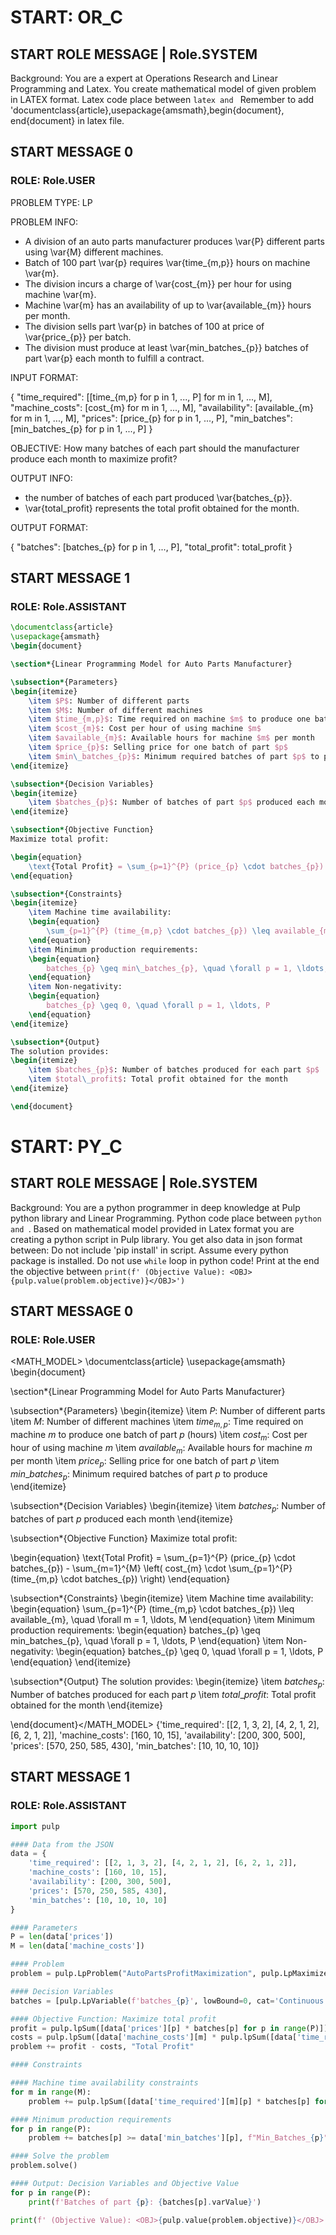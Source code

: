 # START: OR_C 
## START ROLE MESSAGE | Role.SYSTEM 
Background: You are a expert at Operations Research and Linear Programming and Latex. You create mathematical model of given problem in LATEX format. Latex code place between ```latex and ``` Remember to add 'documentclass{article},usepackage{amsmath},begin{document}, end{document} in latex file. 
## START MESSAGE 0 
### ROLE: Role.USER
<DESCRIPTION>
PROBLEM TYPE: LP

PROBLEM INFO:

- A division of an auto parts manufacturer produces \var{P} different parts using \var{M} different machines.
- Batch of 100 part \var{p} requires \var{time_{m,p}} hours on machine \var{m}.
- The division incurs a charge of \var{cost_{m}} per hour for using machine \var{m}.
- Machine \var{m} has an availability of up to \var{available_{m}} hours per month.
- The division sells part \var{p} in batches of 100 at price of \var{price_{p}} per batch.
- The division must produce at least \var{min_batches_{p}} batches of part \var{p} each month to fulfill a contract.

INPUT FORMAT: 

{
    "time_required": [[time_{m,p} for p in 1, ..., P] for m in 1, ..., M],
    "machine_costs": [cost_{m} for m in 1, ..., M],
    "availability": [available_{m} for m in 1, ..., M],
    "prices": [price_{p} for p in 1, ..., P],
    "min_batches": [min_batches_{p} for p in 1, ..., P]
}

OBJECTIVE: How many batches of each part should the manufacturer produce each month to maximize profit?

OUTPUT INFO:

- the number of batches of each part produced \var{batches_{p}}.
- \var{total_profit} represents the total profit obtained for the month.

OUTPUT FORMAT:

{
    "batches": [batches_{p} for p in 1, ..., P],
    "total_profit": total_profit
}
</DESCRIPTION>


## START MESSAGE 1 
### ROLE: Role.ASSISTANT
```latex
\documentclass{article}
\usepackage{amsmath}
\begin{document}

\section*{Linear Programming Model for Auto Parts Manufacturer}

\subsection*{Parameters}
\begin{itemize}
    \item $P$: Number of different parts
    \item $M$: Number of different machines
    \item $time_{m,p}$: Time required on machine $m$ to produce one batch of part $p$ (hours)
    \item $cost_{m}$: Cost per hour of using machine $m$
    \item $available_{m}$: Available hours for machine $m$ per month
    \item $price_{p}$: Selling price for one batch of part $p$
    \item $min\_batches_{p}$: Minimum required batches of part $p$ to produce
\end{itemize}

\subsection*{Decision Variables}
\begin{itemize}
    \item $batches_{p}$: Number of batches of part $p$ produced each month
\end{itemize}

\subsection*{Objective Function}
Maximize total profit:

\begin{equation}
    \text{Total Profit} = \sum_{p=1}^{P} (price_{p} \cdot batches_{p}) - \sum_{m=1}^{M} \left( cost_{m} \cdot \sum_{p=1}^{P} (time_{m,p} \cdot batches_{p}) \right)
\end{equation}

\subsection*{Constraints}
\begin{itemize}
    \item Machine time availability:
    \begin{equation}
        \sum_{p=1}^{P} (time_{m,p} \cdot batches_{p}) \leq available_{m}, \quad \forall m = 1, \ldots, M
    \end{equation}
    \item Minimum production requirements:
    \begin{equation}
        batches_{p} \geq min\_batches_{p}, \quad \forall p = 1, \ldots, P
    \end{equation}
    \item Non-negativity:
    \begin{equation}
        batches_{p} \geq 0, \quad \forall p = 1, \ldots, P
    \end{equation}
\end{itemize}

\subsection*{Output}
The solution provides:
\begin{itemize}
    \item $batches_{p}$: Number of batches produced for each part $p$
    \item $total\_profit$: Total profit obtained for the month
\end{itemize}

\end{document}
```

# START: PY_C 
## START ROLE MESSAGE | Role.SYSTEM 
Background: You are a python programmer in deep knowledge at Pulp python library and Linear Programming. Python code place between ```python and ```. Based on mathematical model provided in Latex format you are creating a python script in Pulp library. You get also data in json format between: <DATA></DATA> Do not include 'pip install' in script. Assume every python package is installed. Do not use `while` loop in python code! Print at the end the objective between <OBJ></OBJ> `print(f' (Objective Value): <OBJ>{pulp.value(problem.objective)}</OBJ>')` 
## START MESSAGE 0 
### ROLE: Role.USER
<MATH_MODEL>
\documentclass{article}
\usepackage{amsmath}
\begin{document}

\section*{Linear Programming Model for Auto Parts Manufacturer}

\subsection*{Parameters}
\begin{itemize}
    \item $P$: Number of different parts
    \item $M$: Number of different machines
    \item $time_{m,p}$: Time required on machine $m$ to produce one batch of part $p$ (hours)
    \item $cost_{m}$: Cost per hour of using machine $m$
    \item $available_{m}$: Available hours for machine $m$ per month
    \item $price_{p}$: Selling price for one batch of part $p$
    \item $min\_batches_{p}$: Minimum required batches of part $p$ to produce
\end{itemize}

\subsection*{Decision Variables}
\begin{itemize}
    \item $batches_{p}$: Number of batches of part $p$ produced each month
\end{itemize}

\subsection*{Objective Function}
Maximize total profit:

\begin{equation}
    \text{Total Profit} = \sum_{p=1}^{P} (price_{p} \cdot batches_{p}) - \sum_{m=1}^{M} \left( cost_{m} \cdot \sum_{p=1}^{P} (time_{m,p} \cdot batches_{p}) \right)
\end{equation}

\subsection*{Constraints}
\begin{itemize}
    \item Machine time availability:
    \begin{equation}
        \sum_{p=1}^{P} (time_{m,p} \cdot batches_{p}) \leq available_{m}, \quad \forall m = 1, \ldots, M
    \end{equation}
    \item Minimum production requirements:
    \begin{equation}
        batches_{p} \geq min\_batches_{p}, \quad \forall p = 1, \ldots, P
    \end{equation}
    \item Non-negativity:
    \begin{equation}
        batches_{p} \geq 0, \quad \forall p = 1, \ldots, P
    \end{equation}
\end{itemize}

\subsection*{Output}
The solution provides:
\begin{itemize}
    \item $batches_{p}$: Number of batches produced for each part $p$
    \item $total\_profit$: Total profit obtained for the month
\end{itemize}

\end{document}</MATH_MODEL>
<DATA>
{'time_required': [[2, 1, 3, 2], [4, 2, 1, 2], [6, 2, 1, 2]], 'machine_costs': [160, 10, 15], 'availability': [200, 300, 500], 'prices': [570, 250, 585, 430], 'min_batches': [10, 10, 10, 10]}</DATA>


## START MESSAGE 1 
### ROLE: Role.ASSISTANT
```python
import pulp

#### Data from the JSON
data = {
    'time_required': [[2, 1, 3, 2], [4, 2, 1, 2], [6, 2, 1, 2]],
    'machine_costs': [160, 10, 15],
    'availability': [200, 300, 500],
    'prices': [570, 250, 585, 430],
    'min_batches': [10, 10, 10, 10]
}

#### Parameters
P = len(data['prices'])
M = len(data['machine_costs'])

#### Problem
problem = pulp.LpProblem("AutoPartsProfitMaximization", pulp.LpMaximize)

#### Decision Variables
batches = [pulp.LpVariable(f'batches_{p}', lowBound=0, cat='Continuous') for p in range(P)]

#### Objective Function: Maximize total profit
profit = pulp.lpSum([data['prices'][p] * batches[p] for p in range(P)])
costs = pulp.lpSum([data['machine_costs'][m] * pulp.lpSum([data['time_required'][m][p] * batches[p] for p in range(P)]) for m in range(M)])
problem += profit - costs, "Total Profit"

#### Constraints

#### Machine time availability constraints
for m in range(M):
    problem += pulp.lpSum([data['time_required'][m][p] * batches[p] for p in range(P)]) <= data['availability'][m], f"Machine_{m}_Time_Availability"

#### Minimum production requirements
for p in range(P):
    problem += batches[p] >= data['min_batches'][p], f"Min_Batches_{p}"

#### Solve the problem
problem.solve()

#### Output: Decision Variables and Objective Value
for p in range(P):
    print(f'Batches of part {p}: {batches[p].varValue}')

print(f' (Objective Value): <OBJ>{pulp.value(problem.objective)}</OBJ>')
```

